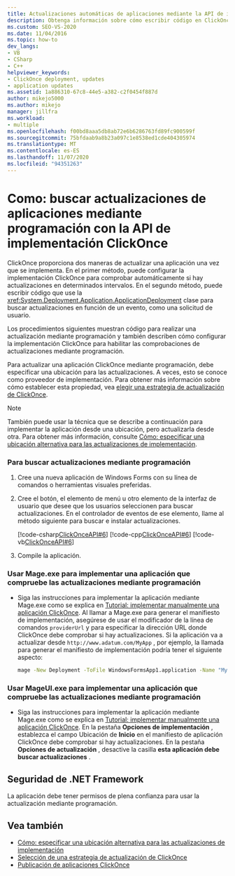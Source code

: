 ```yaml
---
title: Actualizaciones automáticas de aplicaciones mediante la API de implementación de ClickOnce
description: Obtenga información sobre cómo escribir código en ClickOnce que use la clase ApplicationDeployment para buscar actualizaciones en función de un evento, como una solicitud de usuario.
ms.custom: SEO-VS-2020
ms.date: 11/04/2016
ms.topic: how-to
dev_langs:
- VB
- CSharp
- C++
helpviewer_keywords:
- ClickOnce deployment, updates
- application updates
ms.assetid: 1a886310-67c8-44e5-a382-c2f0454f887d
author: mikejo5000
ms.author: mikejo
manager: jillfra
ms.workload:
- multiple
ms.openlocfilehash: f00bd8aaa5db8ab72e6b6286763fd89fc900599f
ms.sourcegitcommit: 75bfdaab9a8b23a097c1e8538ed1cde404305974
ms.translationtype: MT
ms.contentlocale: es-ES
ms.lasthandoff: 11/07/2020
ms.locfileid: "94351263"
---
```

# <a name="how-to-check-for-application-updates-programmatically-using-the-clickonce-deployment-api"></a>Como: buscar actualizaciones de aplicaciones mediante programación con la API de implementación ClickOnce
ClickOnce proporciona dos maneras de actualizar una aplicación una vez que se implementa. En el primer método, puede configurar la implementación ClickOnce para comprobar automáticamente si hay actualizaciones en determinados intervalos. En el segundo método, puede escribir código que use la <xref:System.Deployment.Application.ApplicationDeployment> clase para buscar actualizaciones en función de un evento, como una solicitud de usuario.

 Los procedimientos siguientes muestran código para realizar una actualización mediante programación y también describen cómo configurar la implementación ClickOnce para habilitar las comprobaciones de actualizaciones mediante programación.

 Para actualizar una aplicación ClickOnce mediante programación, debe especificar una ubicación para las actualizaciones. A veces, esto se conoce como proveedor de implementación. Para obtener más información sobre cómo establecer esta propiedad, vea [elegir una estrategia de actualización de ClickOnce](../deployment/choosing-a-clickonce-update-strategy.md).

> [!NOTE]
> También puede usar la técnica que se describe a continuación para implementar la aplicación desde una ubicación, pero actualizarla desde otra. Para obtener más información, consulte [Cómo: especificar una ubicación alternativa para las actualizaciones de implementación](../deployment/how-to-specify-an-alternate-location-for-deployment-updates.md).

### <a name="to-check-for-updates-programmatically"></a>Para buscar actualizaciones mediante programación

1. Cree una nueva aplicación de Windows Forms con su línea de comandos o herramientas visuales preferidas.

2. Cree el botón, el elemento de menú u otro elemento de la interfaz de usuario que desee que los usuarios seleccionen para buscar actualizaciones. En el controlador de eventos de ese elemento, llame al método siguiente para buscar e instalar actualizaciones.

     [!code-csharp[ClickOnceAPI#6](../deployment/codesnippet/CSharp/how-to-check-for-application-updates-programmatically-using-the-clickonce-deployment-api_1.cs)]
     [!code-cpp[ClickOnceAPI#6](../deployment/codesnippet/CPP/how-to-check-for-application-updates-programmatically-using-the-clickonce-deployment-api_1.cpp)]
     [!code-vb[ClickOnceAPI#6](../deployment/codesnippet/VisualBasic/how-to-check-for-application-updates-programmatically-using-the-clickonce-deployment-api_1.vb)]

3. Compile la aplicación.

### <a name="use-mageexe-to-deploy-an-application-that-checks-for-updates-programmatically"></a>Usar Mage.exe para implementar una aplicación que compruebe las actualizaciones mediante programación

- Siga las instrucciones para implementar la aplicación mediante Mage.exe como se explica en [Tutorial: implementar manualmente una aplicación ClickOnce](../deployment/walkthrough-manually-deploying-a-clickonce-application.md). Al llamar a Mage.exe para generar el manifiesto de implementación, asegúrese de usar el modificador de la línea de comandos `providerUrl` y para especificar la dirección URL donde ClickOnce debe comprobar si hay actualizaciones. Si la aplicación va a actualizar desde `http://www.adatum.com/MyApp` , por ejemplo, la llamada para generar el manifiesto de implementación podría tener el siguiente aspecto:

    ```cmd
    mage -New Deployment -ToFile WindowsFormsApp1.application -Name "My App 1.0" -Version 1.0.0.0 -AppManifest 1.0.0.0\MyApp.manifest -providerUrl http://www.adatum.com/MyApp/MyApp.application
    ```

### <a name="using-mageuiexe-to-deploy-an-application-that-checks-for-updates-programmatically"></a>Usar MageUI.exe para implementar una aplicación que compruebe las actualizaciones mediante programación

- Siga las instrucciones para implementar la aplicación mediante Mage.exe como se explica en [Tutorial: implementar manualmente una aplicación ClickOnce](../deployment/walkthrough-manually-deploying-a-clickonce-application.md). En la pestaña **Opciones de implementación** , establezca el campo Ubicación de **Inicio** en el manifiesto de aplicación ClickOnce debe comprobar si hay actualizaciones. En la pestaña **Opciones de actualización** , desactive la casilla **esta aplicación debe buscar actualizaciones** .

## <a name="net-framework-security"></a>Seguridad de .NET Framework
 La aplicación debe tener permisos de plena confianza para usar la actualización mediante programación.

## <a name="see-also"></a>Vea también
- [Cómo: especificar una ubicación alternativa para las actualizaciones de implementación](../deployment/how-to-specify-an-alternate-location-for-deployment-updates.md)
- [Selección de una estrategia de actualización de ClickOnce](../deployment/choosing-a-clickonce-update-strategy.md)
- [Publicación de aplicaciones ClickOnce](../deployment/publishing-clickonce-applications.md)